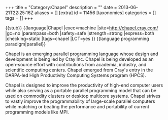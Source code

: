 +++
title = "Category:Chapel"
description = ""
date = 2013-06-21T22:25:16Z
aliases = []
[extra]
id = 11456
[taxonomies]
categories = []
tags = []
+++

{{stub}}
{{language|Chapel
|exec=machine
|site=http://chapel.cray.com/
|gc=no
|parampass=both
|safety=safe
|strength=strong
|express=both
|checking=static
|tags=chapel
|LCT=yes
}}
{{language programming paradigm|parallel}}

Chapel is an emerging parallel programming language whose design and development is being led by Cray Inc. Chapel is being developed as an open-source effort with contributions from academia, industry, and scientific computing centers. Chapel emerged from Cray's entry in the DARPA-led High Productivity Computing Systems program (HPCS).

Chapel is designed to improve the productivity of high-end computer users while also serving as a portable parallel programming model that can be used on commodity clusters or desktop multicore systems. Chapel strives to vastly improve the programmability of large-scale parallel computers while matching or beating the performance and portability of current programming models like MPI.
